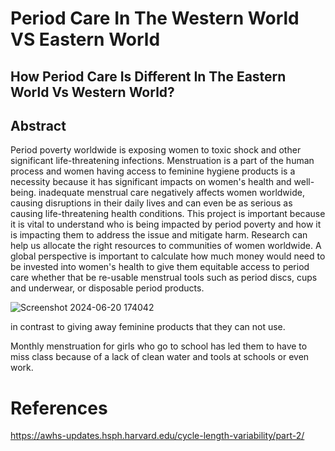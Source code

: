 # Period Care In The Western World VS Eastern World 

## How Period Care Is Different In The Eastern World Vs Western World?

## Abstract
Period poverty worldwide is exposing women to toxic shock and other significant life-threatening infections. Menstruation is a part of the human process and women having access to feminine hygiene products is a necessity because it has significant impacts on women's health and well-being. inadequate menstrual care negatively affects women worldwide, causing disruptions in their daily lives and can even be as serious as causing life-threatening health conditions.
This project is important because it is vital to understand who is being impacted by period poverty and how it is impacting them to address the issue and mitigate harm. Research can help us allocate the right resources to communities of women worldwide. A global perspective is important to calculate how much money would need to be invested into women's health to give them equitable access to period care whether that be re-usable menstrual tools such as period discs, cups and underwear, or disposable period products.

![Screenshot 2024-06-20 174042](https://github.com/wbea101/Periods-Worldwide/assets/172406333/b812fe7c-fc05-4cf6-90bb-9caf09056f07)

in contrast to giving away feminine products that they can not use.

Monthly menstruation for girls who go to school has led them to have to miss class because of a lack of clean water and tools at schools or even work.

# References
https://awhs-updates.hsph.harvard.edu/cycle-length-variability/part-2/
